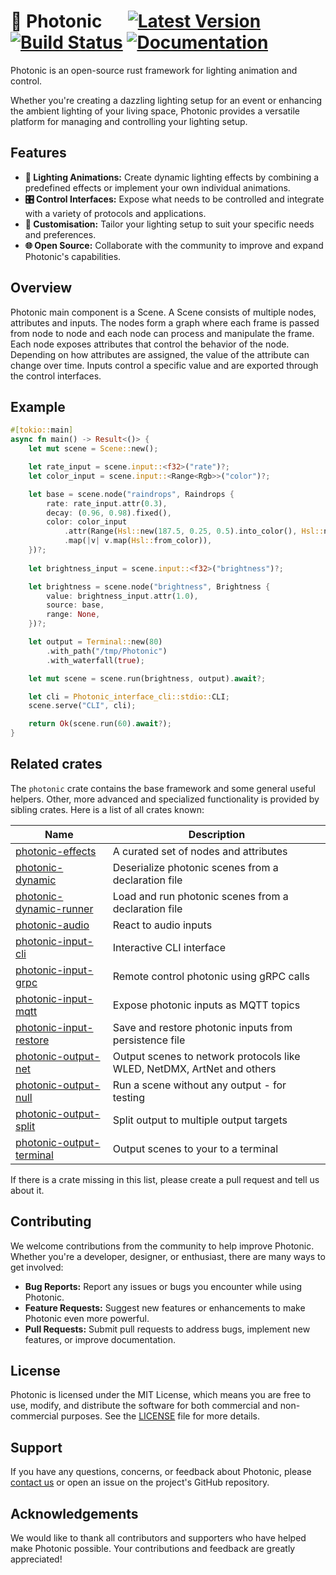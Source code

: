 # 🌠 Photonic &emsp; [![Latest Version]][crates.io] [![Build Status]][actions] [![Documentation]][docs]

[Build Status]: https://img.shields.io/github/actions/workflow/status/fooker/photonic/default.yml?branch=main
[actions]: https://github.com/fooker/photonic/actions?query=branch%3Amain

[Latest Version]: https://img.shields.io/crates/v/photonic.svg
[crates.io]: https://crates.io/crates/photonic

[Documentation]: https://docs.rs/photonic/badge.svg
[docs]: https://docs.rs/photonic


Photonic is an open-source rust framework for lighting animation and control.

Whether you're creating a dazzling lighting setup for an event or enhancing the ambient lighting of your living space, Photonic provides a versatile platform for managing and controlling your lighting setup. 

## Features
* **🎇 Lighting Animations:** Create dynamic lighting effects by combining a predefined effects or implement your own individual animations.
* **🎛 Control Interfaces:** Expose what needs to be controlled and integrate with a variety of protocols and applications.
* **🏮 Customisation:** Tailor your lighting setup to suit your specific needs and preferences.
* **🌐 Open Source:** Collaborate with the community to improve and expand Photonic's capabilities.

## Overview
Photonic main component is a Scene. A Scene consists of multiple nodes, attributes and inputs. The nodes form a graph where each frame is passed from node to node and each node can process and manipulate the frame. Each node exposes attributes that control the behavior of the node. Depending on how attributes are assigned, the value of the attribute can change over time. Inputs control a specific value and are exported through the control interfaces.

## Example
```rust
#[tokio::main]
async fn main() -> Result<()> {
    let mut scene = Scene::new();

    let rate_input = scene.input::<f32>("rate")?;
    let color_input = scene.input::<Range<Rgb>>("color")?;

    let base = scene.node("raindrops", Raindrops {
        rate: rate_input.attr(0.3),
        decay: (0.96, 0.98).fixed(),
        color: color_input
            .attr(Range(Hsl::new(187.5, 0.25, 0.5).into_color(), Hsl::new(223.92, 0.5, 0.5).into_color()))
            .map(|v| v.map(Hsl::from_color)),
    })?;
    
    let brightness_input = scene.input::<f32>("brightness")?;

    let brightness = scene.node("brightness", Brightness {
        value: brightness_input.attr(1.0),
        source: base,
        range: None,
    })?;

    let output = Terminal::new(80)
        .with_path("/tmp/Photonic")
        .with_waterfall(true);

    let mut scene = scene.run(brightness, output).await?;

    let cli = Photonic_interface_cli::stdio::CLI;
    scene.serve("CLI", cli);

    return Ok(scene.run(60).await?);
}
```

## Related crates
The `photonic` crate contains the base framework and some general useful helpers.
Other, more advanced and specialized functionality is provided by sibling crates.
Here is a list of all crates known:

| Name                                                                    | Description                                                             |
|-------------------------------------------------------------------------|-------------------------------------------------------------------------|
| [photonic-effects](https://crates.io/photonic-effects/)                 | A curated set of nodes and attributes                                   |
| [photonic-dynamic](https://crates.io/photonic-dynamic/)                 | Deserialize photonic scenes from a declaration file                     |
| [photonic-dynamic-runner](https://crates.io/photonic-dynamic-runner/)   | Load and run photonic scenes from a declaration file                    |
| [photonic-audio](https://crates.io/photonic-audio/)                     | React to audio inputs                                                   |
| [photonic-input-cli](https://crates.io/photonic-interface-cli/)         | Interactive CLI interface                                               |
| [photonic-input-grpc](https://crates.io/photonic-interface-grpc/)       | Remote control photonic using gRPC calls                                |
| [photonic-input-mqtt](https://crates.io/photonic-interface-grpc/)       | Expose photonic inputs as MQTT topics                                   |
| [photonic-input-restore](https://crates.io/photonic-interface-restore/) | Save and restore photonic inputs from persistence file                  |
| [photonic-output-net](https://crates.io/photonic-output-net/)           | Output scenes to network protocols like WLED, NetDMX, ArtNet and others |
| [photonic-output-null](https://crates.io/photonic-output-null/)         | Run a scene without any output - for testing                            |
| [photonic-output-split](https://crates.io/photonic-output-split/)       | Split output to multiple output targets                                 |
| [photonic-output-terminal](https://crates.io/photonic-output-terminal/) | Output scenes to your to a terminal                                     |

If there is a crate missing in this list, please create a pull request and tell us about it.

## Contributing
We welcome contributions from the community to help improve Photonic.
Whether you're a developer, designer, or enthusiast, there are many ways to get involved:

* **Bug Reports:** Report any issues or bugs you encounter while using Photonic.
* **Feature Requests:** Suggest new features or enhancements to make Photonic even more powerful.
* **Pull Requests:** Submit pull requests to address bugs, implement new features, or improve documentation.

## License
Photonic is licensed under the MIT License, which means you are free to use, modify, and distribute the software for both commercial and non-commercial purposes. See the [LICENSE](./LICENSE) file for more details.

## Support
If you have any questions, concerns, or feedback about Photonic, please [contact us](mailto:fooker@lab.sh) or open an issue on the project's GitHub repository.

## Acknowledgements
We would like to thank all contributors and supporters who have helped make Photonic possible. Your contributions and feedback are greatly appreciated!

